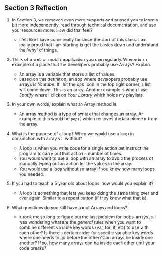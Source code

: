 ## Section 3 Reflection

1. In Section 3, we removed even more supports and pushed you to learn a bit more independently, read through technical documentation, and use your resources more. How did that feel?
    - I felt like I have come really far since the start of this class. I am really proud that I am starting to get the basics down and understand the 'why' of things.

2. Think of a web or mobile application you use regularly. Where is an example of a place that the developers probably use Arrays? Explain.
    - An array is a variable that stores a list of values.
    - Based on this definition, an app where developers probably use arrays is *Youtube*. If I hit the *app* icon in the top right corner, a list will come down. This is an array. Another example is when I use *Spotify* where I click on *Your Library* which holds my playlists.

3. In your own words, explain what an Array method is.
    - An array method is a type of syntax that changes an array. An example of this would be `pop()` which removes the last element from the array.

4. What is the purpose of a loop? When we would use a loop in conjunction with array vs. without?
    - A loop is when you write code for a single action but instruct the program to carry out that action `n` number of times.
    - You would want to use a loop with an array to avoid the process of manually typing out an action for the values in the array.
    - You would use a loop without an array if you knew how many loops you needed.

5. If you had to teach a 5 year old about loops, how would you explain it?
    - A loop is something that lets you keep doing the same thing over and over again. Similar to a repeat button (if they know what that is).

6. What questions do you still have about Arrays and loops?
    - It took me so long to figure out the last problem for loops-arrays.js. I was wondering what are the *general* rules when you want to combine different variable key words (var, for, if, etc) to use with each other? Is there a certain order for specific variable key words where one needs to go before the other? Can arrays be inside one another? If so, how many arrays can be inside each other until your code breaks?

